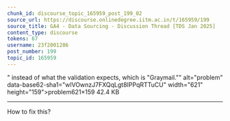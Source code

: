 ```yaml
---
chunk_id: discourse_topic_165959_post_199_02
source_url: https://discourse.onlinedegree.iitm.ac.in/t/165959/199
source_title: GA4 - Data Sourcing - Discussion Thread [TDS Jan 2025]
content_type: discourse
tokens: 67
username: 23f2001286
post_number: 199
topic_id: 165959
---
```


" instead of what the validation expects, which is "Graymail."" alt="problem" data-base62-sha1="wlVOwnzJ7FXQqLgt8IPPqRTTuCU" width="621" height="159">problem621×159 42.4 KB

---

How to fix this?
